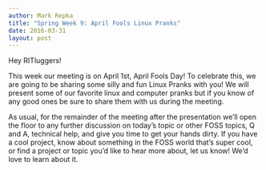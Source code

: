 ```yaml
---
author: Mark Repka
title: "Spring Week 9: April Fools Linux Pranks"
date: 2016-03-31
layout: post
---
```


Hey RITluggers!

This week our meeting is on April 1st, April Fools Day! To celebrate this, we are going to be sharing some silly and fun Linux Pranks with you!
We will present some of our favorite linux and computer pranks but if you know of any good ones be sure to share them with us during the meeting. 

As usual, for the remainder of the meeting after the presentation we’ll open the floor to any further discussion on today’s topic or other FOSS topics, Q and A, technical help, and give you time to get your hands dirty.
If you have a cool project, know about something in the FOSS world that’s super cool, or find a project or topic you’d like to hear more about, let us know! We’d love to learn about it.
